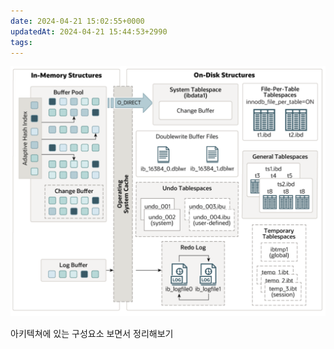 ```yaml
---
date: 2024-04-21 15:02:55+0000
updatedAt: 2024-04-21 15:44:53+2990
tags: 
---
```

![Pasted image 20231026205445](real-resource-image/Pasted%20image%2020231026205445.png)

아키텍쳐에 있는 구성요소 보면서 정리해보기